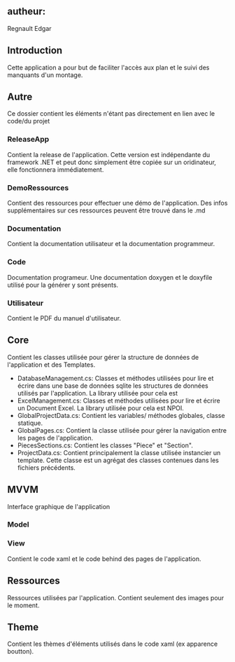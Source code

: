 ## autheur: 
Regnault Edgar

##  Introduction 
Cette application a pour but de faciliter l'accès aux plan et le suivi des manquants d'un montage.

## Autre
Ce dossier contient les éléments n'étant pas directement en lien avec le code/du projet
### ReleaseApp
Contient la release de l'application. Cette version est indépendante du framework .NET et peut donc simplement
être copiée sur un oridinateur, elle fonctionnera immédiatement.

### DemoRessources
Contient des ressources pour effectuer une démo de l'application. Des infos supplémentaires sur ces ressources peuvent être trouvé 
dans le .md
### Documentation 
Contient la documentation utilisateur et la documentation programmeur.
### Code
Documentation programeur. Une documentation doxygen et le doxyfile utilisé pour la générer y sont présents.
### Utilisateur
Contient le PDF du manuel d'utilisateur.
## Core
Contient les classes utilisée pour gérer la structure de données de l'application et des Templates.

- DatabaseManagement.cs: Classes et méthodes utilisées pour lire et écrire dans une base de données sqlite les structures de données utilisés par l'application. La library utilisée pour cela est 
- ExcelManagement.cs: Classes et méthodes utilisées pour lire et écrire un Document Excel. La library utilisée pour cela est NPOI.
- GlobalProjectData.cs: Contient les variables/ méthodes globales, classe statique.
- GlobalPages.cs: Contient la classe utilisée pour gérer la navigation entre les pages de l'application.
- PiecesSections.cs: Contient les classes "Piece" et "Section".
- ProjectData.cs: Contient principalement la classe utilisée instancier un template. Cette classe est un agrégat des classes contenues dans les fichiers précédents.



## MVVM
Interface graphique de l'application
### Model
### View
Contient le code xaml et le code behind des pages de l'application.
## Ressources
Ressources utilisées par l'application. Contient seulement des images pour le moment.
## Theme
Contient les thèmes d'éléments utilisés dans le code xaml (ex apparence boutton).
